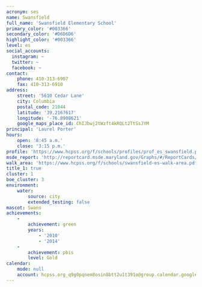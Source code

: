 ```yaml
---
acronym: ses
name: Swansfield
full_name: 'Swansfield Elementary School'
primary_color: '#003366'
secondary_color: '#D6D6D6'
highlight_color: '#003366'
level: es
social_accounts:
  instagram: ~
  twitter: ~
  facebook: ~
contact:
    phone: 410-313-6907
    fax: 410-313-6910
address:
    street: '5610 Cedar Lane'
    city: Columbia
    postal_code: 21044
    latitude: '39.2167617'
    longitude: '-76.8908621'
    google_maps_place_id: ChIJbwj2tWzft4kRQLt2TtSsJYM
principal: 'Laurel Porter'
hours:
    open: '8:45 a.m.'
    close: '3:15 p.m.'
profile: 'https://www.hcpss.org/f/schools/profiles/prof_es_swansfield.pdf'
msde_report: 'http://reportcard.msde.maryland.gov/Graphs/#/ReportCards/ReportCardSchool/1//1/13/0517/'
walk_area: 'https://www.hcpss.org/f/schools/swansfield-es-walk-area.pdf'
title_1: true
cluster: 1
boe_cluster: 3
environment:
    water:
        source: city
        extended_testing: false
mascot: Swans
achievements:
    -
        achievement: green
        years:
            - '2010'
            - '2014'
    -
        achievement: pbis
        level: Gold
calendar:
    mode: null
    account: hcpss.org_q9g0pqnem8osin8btt2u1t391o@group.calendar.google.com
---
```

